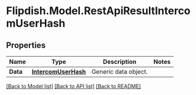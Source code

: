 # Flipdish.Model.RestApiResultIntercomUserHash
## Properties

Name | Type | Description | Notes
------------ | ------------- | ------------- | -------------
**Data** | [**IntercomUserHash**](IntercomUserHash.md) | Generic data object. | 

[[Back to Model list]](../README.md#documentation-for-models) [[Back to API list]](../README.md#documentation-for-api-endpoints) [[Back to README]](../README.md)

